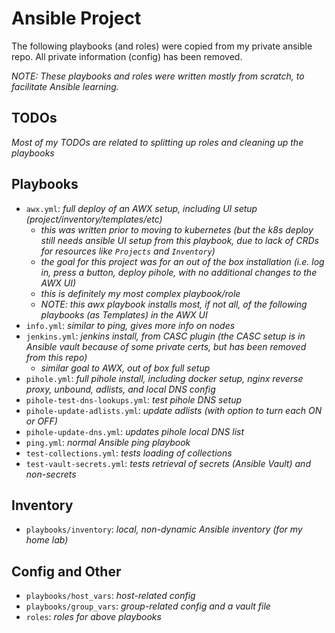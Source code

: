 # Ansible Project

The following playbooks (and roles) were copied from my private ansible repo.
All private information (config) has been removed.

*NOTE:  These playbooks and roles were written mostly from scratch, to facilitate Ansible learning.*

## TODOs

_Most of my TODOs are related to splitting up roles and cleaning up the playbooks_

## Playbooks

- `awx.yml`:                     _full deploy of an AWX setup, including UI setup (project/inventory/templates/etc)_
  - _this was written prior to moving to kubernetes (but the k8s deploy still needs ansible UI setup from this playbook, due to lack of CRDs for resources like `Projects` and `Inventory`)_
  - _the goal for this project was for an out of the box installation (i.e. log in, press a button, deploy pihole, with no additional changes to the AWX UI)_
  - _this is definitely my most complex playbook/role_
  - _NOTE:  this awx playbook installs most, if not all, of the following playbooks (as Templates) in the AWX UI_
- `info.yml`:                    _similar to ping, gives more info on nodes_
- `jenkins.yml`:                 _jenkins install, from CASC plugin (the CASC setup is in Ansible vault because of some private certs, but has been removed from this repo)_
  - _similar goal to AWX, out of box full setup_
- `pihole.yml`:                  _full pihole install, including docker setup, nginx reverse proxy, unbound, adlists, and local DNS config_
- `pihole-test-dns-lookups.yml`: _test pihole DNS setup_
- `pihole-update-adlists.yml`:   _update adlists (with option to turn each ON or OFF)_
- `pihole-update-dns.yml`:       _updates pihole local DNS list_
- `ping.yml`:                    _normal Ansible ping playbook_
- `test-collections.yml`:        _tests loading of collections_
- `test-vault-secrets.yml`:      _tests retrieval of secrets (Ansible Vault) and non-secrets_

## Inventory
- `playbooks/inventory`:         _local, non-dynamic Ansible inventory (for my home lab)_

## Config and Other

- `playbooks/host_vars`:         _host-related config_
- `playbooks/group_vars`:        _group-related config and a vault file_
- `roles`:                       _roles for above playbooks_
